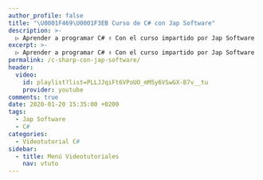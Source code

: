 ```yaml
---
author_profile: false
title: "\U0001F469‍\U0001F3EB Curso de C# con Jap Software"
description: >-
  ▷ Aprender a programar C# ✌️ Con el curso impartido por Jap Software
excerpt: >-
  ▷ Aprender a programar C# ✌️ Con el curso impartido por Jap Software
permalink: /c-sharp-con-jap-software/
header:
  video:
    id: playlist?list=PLLJJqiFt6VPoUO_mM5y6VSwGX-B7v__tu
    provider: youtube
comments: true
date: 2020-01-20 15:35:00 +0200
tags:
  - Jap Software
  - C#
categories:
  - Videotutorial C#
sidebar:
  - title: Menú Videotutoriales
    nav: vtuto
---
```

